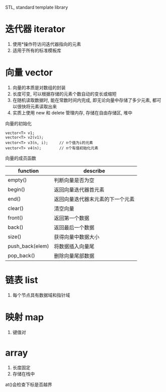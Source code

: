 STL, standard template library

# 迭代器 iterator

1. 使用*操作符访问迭代器指向的元素
2. 适用于所有的标准模板库

# 向量 vector

1. 向量的本质是对数组的封装
2. 长度可变, 可以根据存储的元素个数自动的变长或缩短
3. 在随机读取数据时, 能在常数时间内完成, 即无论向量中存储了多少元素, 都可以很快将元素读取出来
4. 实质上使用 new 和 delete 管理内存, 存储在自由存储区, 堆中

向量的初始化

```
vector<T> v1;
vector<T> v2(v1);
vector<T> v3(n, i);		// n个值为i的元素
vector<T> v4(n);		// n个有值初始化元素
```

向量的成员函数

| function        | describe                   |
| --------------- | -------------------------- |
| empty()         | 判断向量是否为空              |
| begin()         | 返回向量迭代器首元素           |
| end()           | 返回向量迭代器末元素的下一个元素 |
| clear()         | 清空向量                     |
| front()         | 返回第一个数据                |
| back()          | 返回最后一个数据              |
| size()          | 获得向量中数据大小            |
| push_back(elem) | 将数据插入向量尾              |
| pop_back()      | 删除向量尾部数据              |

# 链表 list

1. 每个节点具有数据域和指针域

# 映射 map

1. 键值对

# array

1. 长度固定
2. 存储在栈中

at()会检查下标是否越界
